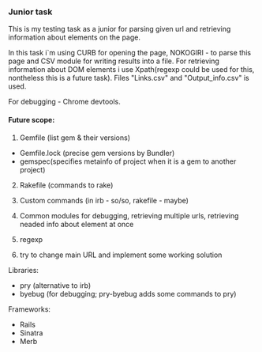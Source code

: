 ### Junior task

This is my testing task as a junior for parsing given url and retrieving information about elements on the page.

In this task i`m using CURB for opening the page, NOKOGIRI - to parse this page and CSV module for writing results into a file. For retrieving information about DOM elements i use Xpath(regexp could be used for this, nontheless this is a future task). Files "Links.csv" and "Output_info.csv" is used.

For debugging - Chrome devtools.

#### Future scope:

1) Gemfile (list gem & their versions)
- Gemfile.lock (precise gem versions by Bundler)
- gemspec(specifies metainfo of project when it is a gem to another project)
2) Rakefile (commands to rake)
3) Custom commands (in irb - so/so, rakefile - maybe)
4) Common modules for debugging, retrieving multiple urls, retrieving neaded info about element at once


5) regexp
6) try to change main URL and implement some working solution

Libraries: 
- pry (alternative to irb)
- byebug (for debugging; pry-byebug adds some commands to pry)

Frameworks:
- Rails
- Sinatra
- Merb

